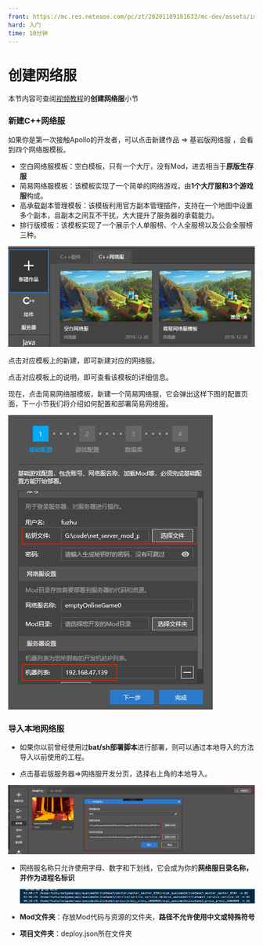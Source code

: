 ```yaml
---
front: https://mc.res.netease.com/pc/zt/20201109161633/mc-dev/assets/img/image-20191230101214669.2b7d28c8.png
hard: 入门
time: 10分钟
---
```


# 创建网络服

本节内容可查阅[视频教程](https://cc.163.com/act/m/daily/iframeplayer/?id=5faa58dc5655da63cc2d8a5d)的**创建网络服**小节

### 新建C++网络服

如果你是第一次接触Apollo的开发者，可以点击新建作品 => 基岩版网络服 ，会看到四个网络服模板。

- 空白网络服模板：空白模板，只有一个大厅，没有Mod，进去相当于**原版生存服**
- 简易网络服模板：该模板实现了一个简单的网络游戏，由**1个大厅服和3个游戏服**构成。
- 高承载副本管理模板：该模板利用官方副本管理插件，支持在一个地图中设置多个副本，且副本之间互不干扰，大大提升了服务器的承载能力。
- 排行版模板：该模板实现了一个展示个人单服榜、个人全服榜以及公会全服榜三种。

![image-20191230101214669](./images/image-20191230101214669.png)

点击对应模板上的新建，即可新建对应的网络服。

点击对应模板上的说明，即可查看该模板的详细信息。

现在，点击简易网络服模板，新建一个简易网络服，它会弹出这样下图的配置页面，下一小节我们将介绍如何配置和部署简易网络服。

![image-20191230111523901](./images/image-20191230111523901.png)

### 导入本地网络服

- 如果你以前曾经使用过**bat/sh部署脚本**进行部署，则可以通过本地导入的方法导入以前使用的工程。

- 点击基岩版服务器=>网络服开发分页，选择右上角的本地导入。

![image-20191129151441535](./images/image-20191129151441535.png)

- 网络服名称只允许使用字母、数字和下划线，它会成为你的**网络服目录名称，并作为进程名标识**

  ![image-20191230103018372](./images/image-20191230103018372.png)

- **Mod文件夹**：存放Mod代码与资源的文件夹，**路径不允许使用中文或特殊符号**

- **项目文件夹**：deploy.json所在文件夹



